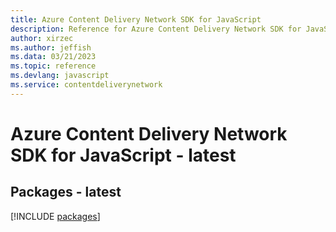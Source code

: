 ```yaml
---
title: Azure Content Delivery Network SDK for JavaScript
description: Reference for Azure Content Delivery Network SDK for JavaScript
author: xirzec
ms.author: jeffish
ms.data: 03/21/2023
ms.topic: reference
ms.devlang: javascript
ms.service: contentdeliverynetwork
---
```

# Azure Content Delivery Network SDK for JavaScript - latest
## Packages - latest
[!INCLUDE [packages](content-delivery-network-index.md)]